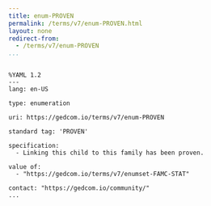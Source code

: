 ```yaml
---
title: enum-PROVEN
permalink: /terms/v7/enum-PROVEN.html
layout: none
redirect-from:
  - /terms/v7/enum-PROVEN
...
```


```

%YAML 1.2
---
lang: en-US

type: enumeration

uri: https://gedcom.io/terms/v7/enum-PROVEN

standard tag: 'PROVEN'

specification:
  - Linking this child to this family has been proven.

value of:
  - "https://gedcom.io/terms/v7/enumset-FAMC-STAT"

contact: "https://gedcom.io/community/"
...

```
